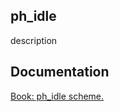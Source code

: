 ## ph_idle

description

## Documentation

[Book: ph_idle scheme.](https://xray-forge.github.io/stalker-xrf-book/script_engine/schemes/ph_idle.html)
